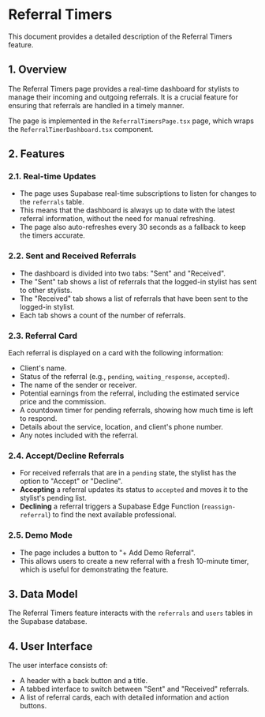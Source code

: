 # Referral Timers

This document provides a detailed description of the Referral Timers feature.

## 1. Overview

The Referral Timers page provides a real-time dashboard for stylists to manage their incoming and outgoing referrals. It is a crucial feature for ensuring that referrals are handled in a timely manner.

The page is implemented in the `ReferralTimersPage.tsx` page, which wraps the `ReferralTimerDashboard.tsx` component.

## 2. Features

### 2.1. Real-time Updates

- The page uses Supabase real-time subscriptions to listen for changes to the `referrals` table.
- This means that the dashboard is always up to date with the latest referral information, without the need for manual refreshing.
- The page also auto-refreshes every 30 seconds as a fallback to keep the timers accurate.

### 2.2. Sent and Received Referrals

- The dashboard is divided into two tabs: "Sent" and "Received".
- The "Sent" tab shows a list of referrals that the logged-in stylist has sent to other stylists.
- The "Received" tab shows a list of referrals that have been sent to the logged-in stylist.
- Each tab shows a count of the number of referrals.

### 2.3. Referral Card

Each referral is displayed on a card with the following information:

- Client's name.
- Status of the referral (e.g., `pending`, `waiting_response`, `accepted`).
- The name of the sender or receiver.
- Potential earnings from the referral, including the estimated service price and the commission.
- A countdown timer for pending referrals, showing how much time is left to respond.
- Details about the service, location, and client's phone number.
- Any notes included with the referral.

### 2.4. Accept/Decline Referrals

- For received referrals that are in a `pending` state, the stylist has the option to "Accept" or "Decline".
- **Accepting** a referral updates its status to `accepted` and moves it to the stylist's pending list.
- **Declining** a referral triggers a Supabase Edge Function (`reassign-referral`) to find the next available professional.

### 2.5. Demo Mode

- The page includes a button to "+ Add Demo Referral".
- This allows users to create a new referral with a fresh 10-minute timer, which is useful for demonstrating the feature.

## 3. Data Model

The Referral Timers feature interacts with the `referrals` and `users` tables in the Supabase database.

## 4. User Interface

The user interface consists of:

- A header with a back button and a title.
- A tabbed interface to switch between "Sent" and "Received" referrals.
- A list of referral cards, each with detailed information and action buttons.
